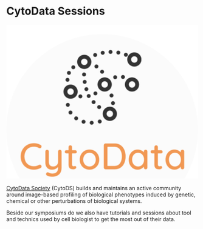 # CytoData Sessions

![CytoData](/.images/cytodata_logo.png)

[CytoData Society](https://society.cytodata.org/) (CytoDS) builds and maintains an active community around image-based profiling of biological phenotypes induced by genetic, chemical or other perturbations of biological systems.

Beside our symposiums do we also have tutorials and sessions about tool and technics used by cell biologist to get the most out of their data.